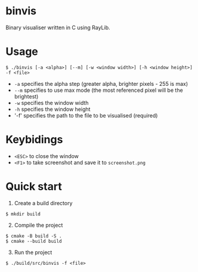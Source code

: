 # binvis

Binary visualiser written in C using RayLib.

# Usage

```console
$ ./binvis [-a <alpha>] [--m] [-w <window width>] [-h <window height>] -f <file>
```

- `-a` specifies the alpha step (greater alpha, brighter pixels - 255 is max)
- `--m` specifies to use max mode (the most referenced pixel will be the brightest) 
- `-w` specifies the window width
- `-h` specifies the window height
- '-f' specifies the path to the file to be visualised (required)

# Keybidings

- `<ESC>` to close the window
- `<F1>` to take screenshot and save it to `screenshot.png`

# Quick start

1. Create a build directory

```console
$ mkdir build
```

2. Compile the project

```console
$ cmake -B build -S .
$ cmake --build build
```

3. Run the project

```console
$ ./build/src/binvis -f <file>
```
